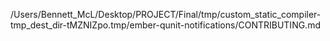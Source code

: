 /Users/Bennett_McL/Desktop/PROJECT/Final/tmp/custom_static_compiler-tmp_dest_dir-tMZNIZpo.tmp/ember-qunit-notifications/CONTRIBUTING.md
